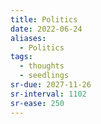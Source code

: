 ```yaml
---
title: Politics
date: 2022-06-24
aliases:
  - Politics
tags:
  - thoughts
  - seedlings
sr-due: 2027-11-26
sr-interval: 1102
sr-ease: 250
---
```


